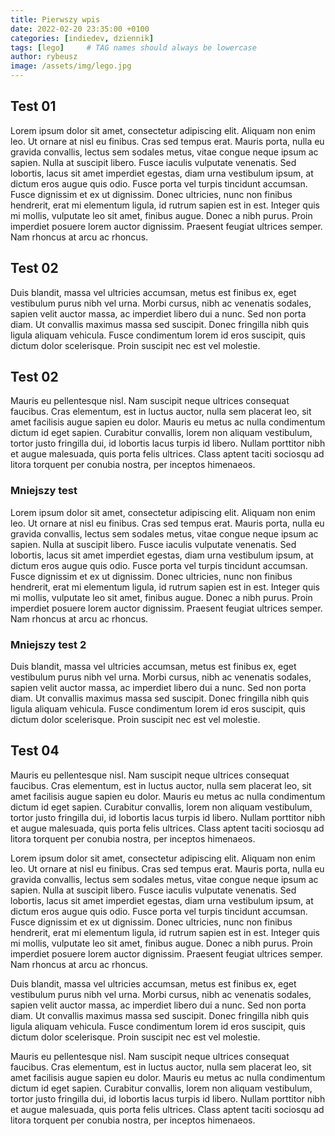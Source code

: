 ```yaml
---
title: Pierwszy wpis
date: 2022-02-20 23:35:00 +0100
categories: [indiedev, dziennik]
tags: [lego]     # TAG names should always be lowercase
author: rybeusz
image: /assets/img/lego.jpg
---
```

## Test 01
 Lorem ipsum dolor sit amet, consectetur adipiscing elit. Aliquam non enim leo. Ut ornare at nisl eu finibus. Cras sed tempus erat. Mauris porta, nulla eu gravida convallis, lectus sem sodales metus, vitae congue neque ipsum ac sapien. Nulla at suscipit libero. Fusce iaculis vulputate venenatis. Sed lobortis, lacus sit amet imperdiet egestas, diam urna vestibulum ipsum, at dictum eros augue quis odio. Fusce porta vel turpis tincidunt accumsan. Fusce dignissim et ex ut dignissim. Donec ultricies, nunc non finibus hendrerit, erat mi elementum ligula, id rutrum sapien est in est. Integer quis mi mollis, vulputate leo sit amet, finibus augue. Donec a nibh purus. Proin imperdiet posuere lorem auctor dignissim. Praesent feugiat ultrices semper. Nam rhoncus at arcu ac rhoncus.

## Test 02
Duis blandit, massa vel ultricies accumsan, metus est finibus ex, eget vestibulum purus nibh vel urna. Morbi cursus, nibh ac venenatis sodales, sapien velit auctor massa, ac imperdiet libero dui a nunc. Sed non porta diam. Ut convallis maximus massa sed suscipit. Donec fringilla nibh quis ligula aliquam vehicula. Fusce condimentum lorem id eros suscipit, quis dictum dolor scelerisque. Proin suscipit nec est vel molestie.

## Test 02
Mauris eu pellentesque nisl. Nam suscipit neque ultrices consequat faucibus. Cras elementum, est in luctus auctor, nulla sem placerat leo, sit amet facilisis augue sapien eu dolor. Mauris eu metus ac nulla condimentum dictum id eget sapien. Curabitur convallis, lorem non aliquam vestibulum, tortor justo fringilla dui, id lobortis lacus turpis id libero. Nullam porttitor nibh et augue malesuada, quis porta felis ultrices. Class aptent taciti sociosqu ad litora torquent per conubia nostra, per inceptos himenaeos.

### Mniejszy test
 Lorem ipsum dolor sit amet, consectetur adipiscing elit. Aliquam non enim leo. Ut ornare at nisl eu finibus. Cras sed tempus erat. Mauris porta, nulla eu gravida convallis, lectus sem sodales metus, vitae congue neque ipsum ac sapien. Nulla at suscipit libero. Fusce iaculis vulputate venenatis. Sed lobortis, lacus sit amet imperdiet egestas, diam urna vestibulum ipsum, at dictum eros augue quis odio. Fusce porta vel turpis tincidunt accumsan. Fusce dignissim et ex ut dignissim. Donec ultricies, nunc non finibus hendrerit, erat mi elementum ligula, id rutrum sapien est in est. Integer quis mi mollis, vulputate leo sit amet, finibus augue. Donec a nibh purus. Proin imperdiet posuere lorem auctor dignissim. Praesent feugiat ultrices semper. Nam rhoncus at arcu ac rhoncus.

### Mniejszy test 2
Duis blandit, massa vel ultricies accumsan, metus est finibus ex, eget vestibulum purus nibh vel urna. Morbi cursus, nibh ac venenatis sodales, sapien velit auctor massa, ac imperdiet libero dui a nunc. Sed non porta diam. Ut convallis maximus massa sed suscipit. Donec fringilla nibh quis ligula aliquam vehicula. Fusce condimentum lorem id eros suscipit, quis dictum dolor scelerisque. Proin suscipit nec est vel molestie.

## Test 04
Mauris eu pellentesque nisl. Nam suscipit neque ultrices consequat faucibus. Cras elementum, est in luctus auctor, nulla sem placerat leo, sit amet facilisis augue sapien eu dolor. Mauris eu metus ac nulla condimentum dictum id eget sapien. Curabitur convallis, lorem non aliquam vestibulum, tortor justo fringilla dui, id lobortis lacus turpis id libero. Nullam porttitor nibh et augue malesuada, quis porta felis ultrices. Class aptent taciti sociosqu ad litora torquent per conubia nostra, per inceptos himenaeos. 

 Lorem ipsum dolor sit amet, consectetur adipiscing elit. Aliquam non enim leo. Ut ornare at nisl eu finibus. Cras sed tempus erat. Mauris porta, nulla eu gravida convallis, lectus sem sodales metus, vitae congue neque ipsum ac sapien. Nulla at suscipit libero. Fusce iaculis vulputate venenatis. Sed lobortis, lacus sit amet imperdiet egestas, diam urna vestibulum ipsum, at dictum eros augue quis odio. Fusce porta vel turpis tincidunt accumsan. Fusce dignissim et ex ut dignissim. Donec ultricies, nunc non finibus hendrerit, erat mi elementum ligula, id rutrum sapien est in est. Integer quis mi mollis, vulputate leo sit amet, finibus augue. Donec a nibh purus. Proin imperdiet posuere lorem auctor dignissim. Praesent feugiat ultrices semper. Nam rhoncus at arcu ac rhoncus.

Duis blandit, massa vel ultricies accumsan, metus est finibus ex, eget vestibulum purus nibh vel urna. Morbi cursus, nibh ac venenatis sodales, sapien velit auctor massa, ac imperdiet libero dui a nunc. Sed non porta diam. Ut convallis maximus massa sed suscipit. Donec fringilla nibh quis ligula aliquam vehicula. Fusce condimentum lorem id eros suscipit, quis dictum dolor scelerisque. Proin suscipit nec est vel molestie.

Mauris eu pellentesque nisl. Nam suscipit neque ultrices consequat faucibus. Cras elementum, est in luctus auctor, nulla sem placerat leo, sit amet facilisis augue sapien eu dolor. Mauris eu metus ac nulla condimentum dictum id eget sapien. Curabitur convallis, lorem non aliquam vestibulum, tortor justo fringilla dui, id lobortis lacus turpis id libero. Nullam porttitor nibh et augue malesuada, quis porta felis ultrices. Class aptent taciti sociosqu ad litora torquent per conubia nostra, per inceptos himenaeos. 